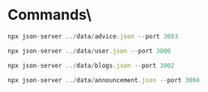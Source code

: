 # Commands\

```js
npx json-server ../data/advice.json --port 3003
```

```js
npx json-server ../data/user.json --port 3000
```

```js
npx json-server ../data/blogs.json --port 3002
```


```js
npx json-server ../data/announcement.json --port 3004
```